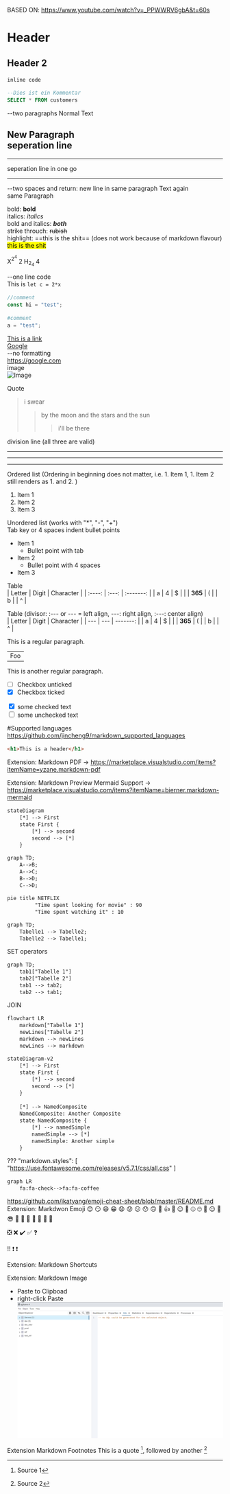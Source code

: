 BASED ON: https://www.youtube.com/watch?v=_PPWWRV6gbA&t=60s

# Header
## Header 2

`inline code`

``` sql
--Dies ist ein Kommentar
SELECT * FROM customers
```

--two paragraphs
Normal Text 

New Paragraph  
seperation line
---
---
seperation line in one go
___
--two spaces and return: new line in same paragraph
Text again  
same Paragraph

bold: **bold**  
italics: *italics*  
bold and italics: ***both***  
strike throuch: ~~rubish~~  
highlight: ==this is the shit== (does not work because of markdown flavour)  
<mark>this is the shit</mark>

X<sup>2<sup>4</sup></sup> 2
H<sub>2<sub>4</sub></sub> 4

--one line code  
This is `let c = 2*x`

```js
//comment
const hi = "test";
```

```py
#comment
a = "test";
```
[This is a link](/page)  
[Google](https://google.com)  
--no formatting  
https://google.com  
image  
![Image](/home/anush/Downloads/dl.png)

Quote
> i swear
>> by the moon and the stars and the sun
>>> i'll be  there

division line (all three are valid)
***
___
---

Ordered list (Ordering in beginning does not matter, i.e. 1. Item 1, 1. Item 2 still renders as 1. and 2. )
1. Item 1
2. Item 2
3. Item 3

Unordered list (works with "*", "-", "+")  
Tab key or 4 spaces indent bullet points
* Item 1
  * Bullet point with tab
* Item 2
    * Bullet point with 4 spaces
* Item 3

Table  
| Letter | Digit | Character |
| :----: | :---: | :-------: |
| a      | 4     | $         |
|        | <b>365</b>   | (         |
| b      |       | ^         |

Table (divisor: :--- or --- = left align, ---: right align, :---: center align)  
| Letter | Digit | Character |
| --- | --- | -------: |
| a      | 4     | $         |
|        | <b>365</b>   | (         |
| b      |       | ^         |

This is a regular paragraph.

<table>
    <tr>
        <td>Foo</td>
    </tr>
</table>

This is another regular paragraph.

- [ ] Checkbox unticked
- [x] Checkbox ticked

<input type="checkbox" checked> some checked text  
<input type="checkbox"> some unchecked text  

#Supported languages
https://github.com/jincheng9/markdown_supported_languages


```html
<h1>This is a header</h1>

```

Extension: Markdown PDF -> https://marketplace.visualstudio.com/items?itemName=yzane.markdown-pdf 

Extension: Markdown Preview Mermaid Support ->  https://marketplace.visualstudio.com/items?itemName=bierner.markdown-mermaid


```mermaid
stateDiagram
    [*] --> First
    state First {
        [*] --> second
        second --> [*]
    }
```

```mermaid
graph TD;
    A-->B;
    A-->C;
    B-->D;
    C-->D;
```
```mermaid
pie title NETFLIX
         "Time spent looking for movie" : 90
         "Time spent watching it" : 10
```
```mermaid
graph TD;
    Tabelle1 --> Tabelle2;
    Tabelle2 --> Tabelle1;
```
SET operators
```mermaid
graph TD;
    tab1["Tabelle 1"]
    tab2["Tabelle 2"]
    tab1 --> tab2;
    tab2 --> tab1;
```
JOIN 
```mermaid
flowchart LR
    markdown["Tabelle 1"]
    newLines["Tabelle 2"]
    markdown --> newLines
    newLines --> markdown
```
```mermaid
stateDiagram-v2
    [*] --> First
    state First {
        [*] --> second
        second --> [*]
    }

    [*] --> NamedComposite
    NamedComposite: Another Composite
    state NamedComposite {
        [*] --> namedSimple
        namedSimple --> [*]
        namedSimple: Another simple
    }
```

???
"markdown.styles": [
    "https://use.fontawesome.com/releases/v5.7.1/css/all.css"
]
```mermaid
graph LR
    fa:fa-check-->fa:fa-coffee
```

https://github.com/ikatyang/emoji-cheat-sheet/blob/master/README.md
Extension: Markdwon Emoji
:blush:
:smirk:
:smile:
:grin:
:anguished: 
:worried:
:confused:
:hushed:
:upside_down_face:
:hand_over_mouth:
:thumbsup:
:shrug:
:wink:
:thinking:
:zipper_mouth_face:
:roll_eyes:
:raised_eyebrow:
:relieved:
:vomiting_face:
:sunglasses:
:monocle_face:
:see_no_evil: :hear_no_evil: :speak_no_evil:
:eyes:
:muscle:
:frog:

:negative_squared_cross_mark:
:x:
:heavy_check_mark:
:white_check_mark:
:question:  

:bangbang:
:exclamation:
:heavy_exclamation_mark:

Extension: Markdown Shortcuts

Extension: Markdown Image
+ Paste to Clipboad
+ right-click Paste
![alt text](image-1.png)

Extension Markdown Footnotes
This is a quote [^1], followed by another [^2]

[^1]: Source 1
[^2]: Source 2

